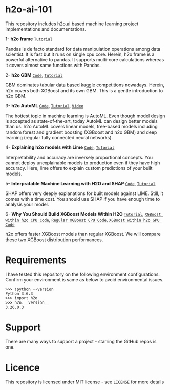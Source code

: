 # h2o-ai-101

This repository includes h2o.ai based machine learning project implementations and documentations.

1- **h2o frame** [`Tutorial`](https://sefiks.com/2019/09/13/h2o-frame-calling-forth-the-power-of-ten-tigers/)

Pandas is de facto standard for data manipulation operations among data scientist. It is fast but it runs on single cpu core. Herein, h2o frame is a powerful alternative to pandas. It supports multi-core calculations whereas it covers almost same functions with Pandas.

2- **h2o GBM** [`Code`](https://github.com/serengil/h2o-ai-101/blob/master/python/H2O-GBM.ipynb), [`Tutorial`](https://sefiks.com/2019/09/18/a-gentle-introduction-to-h2o-gbm/)

GBM dominates tabular data based kaggle competitions nowadays. Herein, h2o covers both XGBoost and its own GBM. This is a gentle introduction to h2o GBM.

3- **h2o AutoML** [`Code`](https://github.com/serengil/h2o-ai-101/blob/master/python/H2O-AutoML.ipynb), [`Tutorial`](https://sefiks.com/2019/09/03/a-gentle-introduction-to-h2o-automl/), [`Video`](https://youtu.be/a1Uwa7cagGw)

The hottest topic in machine learning is AutoML. Even though model design is accepted as state-of-the-art, today AutoML can design better models than us. h2o AutoML covers linear models, tree-based models including random forest and gradient boosting (XGBoost and h2o GBM) and deep learning (regular fully connected neural networks).

4- **Explaining h2o models with Lime** [`Code`](https://github.com/serengil/h2o-ai-101/blob/master/python/h2o-lime.ipynb), [`Tutorial`](https://sefiks.com/2019/09/19/explaining-h2o-models-with-lime/)

Interpretability and accuracy are inversely proportional concepts. You cannot deploy unexplainable models to production even if they have high accuracy. Here, lime offers to explain custom predictions of your built models.

5- **Interpratable Machine Learning with H2O and SHAP** [`Code`](https://github.com/serengil/h2o-ai-101/blob/master/python/h2o-shap.ipynb), [`Tutorial`](https://sefiks.com/2019/10/10/interpretable-machine-learning-with-h2o-and-shap/)

SHAP offers very deeply explanations for built models against LIME. Still, it comes with a time cost. You should use SHAP if you have enough time to analysis your model.

6- **Why You Should Build XGBoost Models Within H2O** [`Tutorial`](https://sefiks.com/2019/11/06/why-you-should-build-xgboost-models-within-h2o), [`XGBoost within h2o CPU Code`](https://github.com/serengil/h2o-ai-101/blob/master/python/XGBoost-In-H2O-CPU.ipynb), [`Regular XGBoost CPU Code`](https://github.com/serengil/h2o-ai-101/blob/master/python/Regular-XGBoost.ipynb), [`XGBoost within h2o GPU Code`](https://github.com/serengil/h2o-ai-101/blob/master/python/XGBoost-In-H2O-GPU.ipynb)

h2o offers faster XGBoost models than regular XGBoost. We will compare these two XGBoost distribution performances.

# Requirements

I have tested this repository on the following environment configurations. Confirm your environment is same as below to avoid environmental issues.

```
>>> !python --version
Python 3.6.3
>>> import h2o
>>> h2o.__version__
3.26.0.3
```

# Support

There are many ways to support a project - starring the GitHub repos is one.

# Licence

This repository is licensed under MIT license - see [`LICENSE`](https://github.com/serengil/h2o-ai-101/blob/master/LICENSE) for more details
